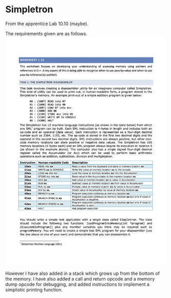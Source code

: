 # Simpletron
From the apprentice Lab 10.10 (maybe).

The requirements given are as follows.
![requirements](requirements.jpg)

However I have also added in a stack which grows up from the bottom of the memory. I have also added a call and return opcode and a memory dump opcode for debugging, and added instructions to implement a simplistic printing function.


